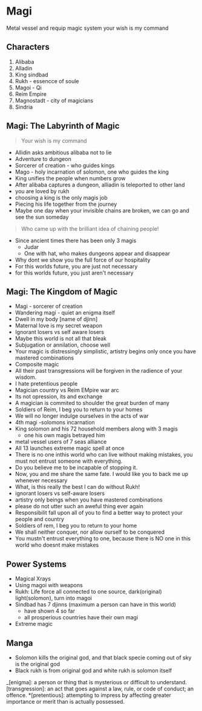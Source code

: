 # Magi

Metal vessel and requip magic system
your wish is my command

## Characters

1. Alibaba
2. Alladin
3. King sindbad
4. Rukh - essencce of soule
5. Magoi - Qi
6. Reim Empire
7. Magnostadt - city of magicians
8. Sindria

## Magi: The Labyrinth of Magic

> Your wish is my command

- Allidin asks ambitious alibaba not to lie
- Adventure to dungeon
- Sorcerer of creation - who guides kings
- Mago - holy incarnation of solomon, one who guides the king
- King unifies the people when numbers grow
- After alibaba captures a dungeon, alliadin is teleported to other land
- you are loved by rukh
- choosing a king is the only magis job
- Piecing his life together from the journey
- Maybe one day when your invisible chains are broken, we can go and see the sun someday

> Who came up with the brilliant idea of chaining people!

- Since ancient times there has been only 3 magis
  - Judar
  - One with hat, who makes dungeons appear and disappear
- Why dont we show you the full force of our hospitality
- For this worlds future, you are just not necessary
- for this worlds future, you just aren't necessary

## Magi: The Kingdom of Magic

- Magi - sorcerer of creation
- Wandering magi - quiet an enigma itself
- Dwell in my body [name of djinn]
- Maternal love is my secret weapon
- Ignorant losers vs self aware losers
- Maybe this world is not all that bleak
- Subjugation or annilation, choose well
- Your magic is distressingly simplistic, artistry begins only once you have mastered combinations
- Composite magic
- All their past transgressions will be forgiven in the radience of your wisdom.
- I hate pretentious people
- Magician country vs Reim EMpire war arc
- Its not opression, its and exchange
- A magician is commited to shoulder the great burden of many
- Soldiers of Reim, I beg you to return to your homes
- We will no longer indulge ourselves in the acts of war
- 4th magi -solomons incarnation
- King solomon and his 72 household members along with 3 magis
  - one his own magis betrayed him
- metal vessel users of 7 seas alliance
- All 13 launches extreme magic spell at once
- There is no one inthis world who can live without making mistakes, you must not entrust someone with everything.
- Do you believe me to be incapable of stopping it.
- Now, you and me share the same fate. I would like you to back me up whenever necessary
- What, is this really the best I can do without Rukh!
- ignorant losers vs self-aware losers
- artistry only beings when you have mastered combinations
- please do not utter such an aweful thing ever again
- Responsibilit fall upon all of you to find a better way to protect your people and country
- Soldiers of rem, I beg you to return to your home
- We shall neither conquer, nor allow ourself to be conquered
- You mustn't entrust everything to one, because there is NO one in this world who doesnt make mistakes

## Power Systems

- Magical Xrays
- Using magoi with weapons
- Rukh: Life force all connected to one source, dark(original) light(solomon), turn into magoi
- Sindbad has 7 djinns (maximum a person can have in this world)
  - have shown 4 so far
  - all prosperious countries have their own magi
- Extreme magic

## Manga

- Solomon kills the original god, and that black specie coming out of sky is the original god
- Black rukh is from original god and white rukh is solomon itself

\_[enigma]: a person or thing that is mysterious or difficult to understand.
[transgression]: an act that goes against a law, rule, or code of conduct; an offence. \*[pretentious]: attempting to impress by affecting greater importance or merit than is actually possessed.
